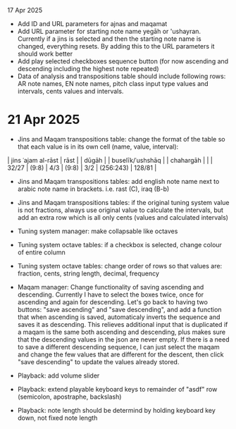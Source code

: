 17 Apr 2025
- Add ID and URL parameters for ajnas and maqamat
- Add URL parameter for starting note name yegāh or 'ushayran. Currently if a jins is selected and then the starting note name is changed, everything resets. By adding this to the URL parameters it should work better
- Add play selected checkboxes sequence button (for now ascending and descending including the highest note repeated)
- Data of analysis and transpositions table should include following rows: AR note names, EN note names, pitch class input type values and intervals, cents values and intervals.


 # 21 Apr 2025
 - Jins and Maqam transpositions table: change the format of the table so that each value is in its own cell (name, value, interval):

 | jins ʿajam al-rāst | rāst  |         | dūgāh |       | buselīk/ʿushshāq |           | chahargāh |
 |                    | 32/27 | (9:8)   | 4/3   | (9:8) | 3/2              | (256:243) | 128/81    |

 - Jins and Maqam transpositions tables: add english note name next to arabic note name in brackets. i.e. rast (C), iraq (B-b)
 - Jins and Maqam transpositions tables: if the original tuning system value is not fractions, always use original value to calculate the intervals, but add an extra row which is all only cents (values and calculated intervals)

 - Tuning system manager: make collapsable like octaves
 - Tuning system octave tables: if a checkbox is selected, change colour of entire column 
 - Tuning system octave tables: change order of rows so that values are: fraction, cents, string length, decimal, frequency


 - Maqam manager: Change functionality of saving ascending and descending. Currently I have to select the boxes twice, once for ascending and again for descending. Let's go back to having two buttons: "save ascending" and "save descending", and add a function that when ascending is saved, automaticaly inverts the sequence and saves it as descending. This relieves additional input that is duplicated if a maqam is the same both ascending and descending, plus makes sure that the descending values in the json are never empty. If there is a need to save a different descending sequence, I can just select the maqam and change the few values that are different for the descent, then click "save descending" to update the values already stored. 

 - Playback: add volume slider
 - Playback: extend playable keyboard keys to remainder of "asdf" row (semicolon, apostraphe, backslash)
 - Playback: note length should be determind by holding keyboard key down, not fixed note length